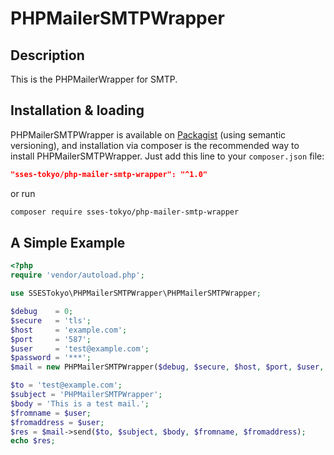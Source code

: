 # PHPMailerSMTPWrapper

## Description

This is the PHPMailerWrapper for SMTP.

## Installation & loading

PHPMailerSMTPWrapper is available on [Packagist](https://packagist.org/packages/sses-tokyo/php-mailer-smtp-wrapper) (using semantic versioning), and installation via composer is the recommended way to install PHPMailerSMTPWrapper. Just add this line to your `composer.json` file:

```json
"sses-tokyo/php-mailer-smtp-wrapper": "^1.0"
```

or run

```sh
composer require sses-tokyo/php-mailer-smtp-wrapper
```

## A Simple Example

```php
<?php
require 'vendor/autoload.php';

use SSESTokyo\PHPMailerSMTPWrapper\PHPMailerSMTPWrapper;

$debug    = 0;
$secure   = 'tls';
$host     = 'example.com';
$port     = '587';
$user     = 'test@example.com';
$password = '***';
$mail = new PHPMailerSMTPWrapper($debug, $secure, $host, $port, $user, $password);

$to = 'test@example.com';
$subject = 'PHPMailerSMTPWrapper';
$body = 'This is a test mail.';
$fromname = $user;
$fromaddress = $user;
$res = $mail->send($to, $subject, $body, $fromname, $fromaddress);
echo $res;
